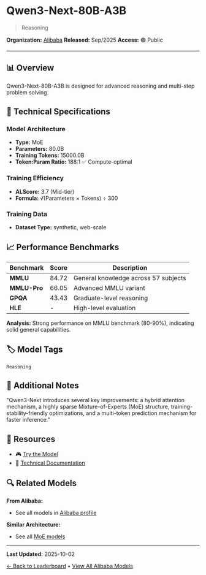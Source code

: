 # Qwen3-Next-80B-A3B

> Reasoning

**Organization:** [Alibaba](../../labs/alibaba.md)
**Released:** Sep/2025
**Access:** 🟢 Public

---

## 📊 Overview

Qwen3-Next-80B-A3B is designed for advanced reasoning and multi-step problem solving.

## 🔧 Technical Specifications

### Model Architecture
- **Type:** MoE
- **Parameters:** 80.0B
- **Training Tokens:** 15000.0B
- **Token:Param Ratio:** 188:1 ✅ Compute-optimal

### Training Efficiency
- **ALScore:** 3.7 (Mid-tier)
- **Formula:** √(Parameters × Tokens) ÷ 300

### Training Data
- **Dataset Type:** synthetic, web-scale

## 📈 Performance Benchmarks

| Benchmark | Score | Description |
|-----------|-------|-------------|
| **MMLU** | 84.72 | General knowledge across 57 subjects |
| **MMLU-Pro** | 66.05 | Advanced MMLU variant |
| **GPQA** | 43.43 | Graduate-level reasoning |
| **HLE** | - | High-level evaluation |

**Analysis:** Strong performance on MMLU benchmark (80-90%), indicating solid general capabilities.

## 🏷️ Model Tags

`Reasoning`

## 📝 Additional Notes

"Qwen3-Next introduces several key improvements: a hybrid attention mechanism, a highly sparse Mixture-of-Experts (MoE) structure, training-stability-friendly optimizations, and a multi-token prediction mechanism for faster inference."

## 🔗 Resources

- 🎮 [Try the Model](https://huggingface.co/collections/Qwen/qwen3-next-68c25fd6838e585db8eeea9d)
- 📄 [Technical Documentation](https://qwen.ai/blog?id=4074cca80393150c248e508aa62983f9cb7d27cd&from=research.latest-advancements-list)

## 🔍 Related Models

**From Alibaba:**
- See all models in [Alibaba profile](../../labs/alibaba.md)

**Similar Architecture:**
- See all [MoE models](../../architectures/moe.md)

---

**Last Updated:** 2025-10-02

[← Back to Leaderboard](../../README.md) • [View All Alibaba Models](../../labs/alibaba.md)
